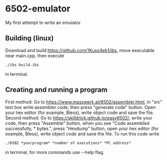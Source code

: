 # 6502-emulator
My first attempt to write an emulator
## Building (linux)
Download and build https://github.com/1Kuso4ek1/ibs, move executable near main.cpp, then execute
```
./ibs build.ibs
```
in terminal.
## Creating and running a program
First method:
Go to https://www.masswerk.at/6502/assembler.html, in "src" text box write assembler code, then press "generate code" button. Open your hex editor (for example, Bless), write object code and save the file.
Second method:
Go to https://skilldrick.github.io/easy6502/, write your code, then press "Assemble" button, when you see "Code assembled successfully, * bytes.", press "Hexdump" button, open your hex editor (for example, Bless), write object code and save the file.
To run this code write
```
./6502 *yourprogram* *number of executions* *PC address*
```
in terminal, for more commands use --help flag.
